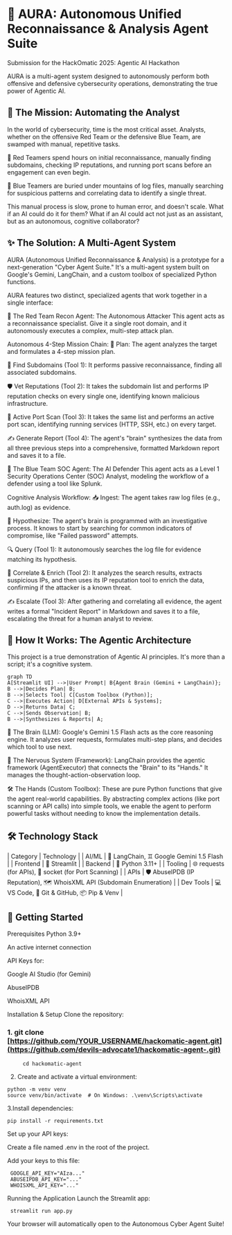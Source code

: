 # 🤖 AURA: Autonomous Unified Reconnaissance & Analysis Agent Suite
Submission for the HackOmatic 2025: Agentic AI Hackathon

AURA is a multi-agent system designed to autonomously perform both offensive and defensive cybersecurity operations, demonstrating the true power of Agentic AI.

## 🎯 The Mission: Automating the Analyst
In the world of cybersecurity, time is the most critical asset. Analysts, whether on the offensive Red Team or the defensive Blue Team, are swamped with manual, repetitive tasks.

🔴 Red Teamers spend hours on initial reconnaissance, manually finding subdomains, checking IP reputations, and running port scans before an engagement can even begin.

🔵 Blue Teamers are buried under mountains of log files, manually searching for suspicious patterns and correlating data to identify a single threat.

This manual process is slow, prone to human error, and doesn't scale. What if an AI could do it for them? What if an AI could act not just as an assistant, but as an autonomous, cognitive collaborator?

## ✨ The Solution: A Multi-Agent System
AURA (Autonomous Unified Reconnaissance & Analysis) is a prototype for a next-generation "Cyber Agent Suite." It's a multi-agent system built on Google's Gemini, LangChain, and a custom toolbox of specialized Python functions.

AURA features two distinct, specialized agents that work together in a single interface:

🔴 The Red Team Recon Agent: The Autonomous Attacker
This agent acts as a reconnaissance specialist. Give it a single root domain, and it autonomously executes a complex, multi-step attack plan.

Autonomous 4-Step Mission Chain:
🧠 Plan: The agent analyzes the target and formulates a 4-step mission plan.

🔎 Find Subdomains (Tool 1): It performs passive reconnaissance, finding all associated subdomains.

🛡️ Vet Reputations (Tool 2): It takes the subdomain list and performs IP reputation checks on every single one, identifying known malicious infrastructure.

🚪 Active Port Scan (Tool 3): It takes the same list and performs an active port scan, identifying running services (HTTP, SSH, etc.) on every target.

✍️ Generate Report (Tool 4): The agent's "brain" synthesizes the data from all three previous steps into a comprehensive, formatted Markdown report and saves it to a file.

🔵 The Blue Team SOC Agent: The AI Defender
This agent acts as a Level 1 Security Operations Center (SOC) Analyst, modeling the workflow of a defender using a tool like Splunk.

Cognitive Analysis Workflow:
📥 Ingest: The agent takes raw log files (e.g., auth.log) as evidence.

🧠 Hypothesize: The agent's brain is programmed with an investigative process. It knows to start by searching for common indicators of compromise, like "Failed password" attempts.

🔍 Query (Tool 1): It autonomously searches the log file for evidence matching its hypothesis.

🔗 Correlate & Enrich (Tool 2): It analyzes the search results, extracts suspicious IPs, and then uses its IP reputation tool to enrich the data, confirming if the attacker is a known threat.

✍️ Escalate (Tool 3): After gathering and correlating all evidence, the agent writes a formal "Incident Report" in Markdown and saves it to a file, escalating the threat for a human analyst to review.

## 🚀 How It Works: The Agentic Architecture
This project is a true demonstration of Agentic AI principles. It's more than a script; it's a cognitive system.

    graph TD
    A[Streamlit UI] -->|User Prompt| B{Agent Brain (Gemini + LangChain)};
    B -->|Decides Plan| B;
    B -->|Selects Tool| C[Custom Toolbox (Python)];
    C -->|Executes Action| D[External APIs & Systems];
    D -->|Returns Data| C;
    C -->|Sends Observation| B;
    B -->|Synthesizes & Reports| A;


🧠 The Brain (LLM): Google's Gemini 1.5 Flash acts as the core reasoning engine. It analyzes user requests, formulates multi-step plans, and decides which tool to use next.

🔗 The Nervous System (Framework): LangChain provides the agentic framework (AgentExecutor) that connects the "Brain" to its "Hands." It manages the thought-action-observation loop.

🛠️ The Hands (Custom Toolbox): These are pure Python functions that give the agent real-world capabilities. By abstracting complex actions (like port scanning or API calls) into simple tools, we enable the agent to perform powerful tasks without needing to know the implementation details.

## 🛠️ Technology Stack
 | Category | Technology |
 | AI/ML | 🧠 LangChain, ♊ Google Gemini 1.5 Flash |
 | Frontend | 🎈 Streamlit |
 | Backend | 🐍 Python 3.11+ |
 | Tooling | 🌐 requests (for APIs), 🔌 socket (for Port Scanning) |
 | APIs | 🛡️ AbuseIPDB (IP Reputation), 🗺️ WhoisXML API (Subdomain Enumeration) |
 | Dev Tools | 💻 VS Code, 🐙 Git & GitHub, 📦 Pip & Venv |

## 🏁 Getting Started
Prerequisites
Python 3.9+

An active internet connection

API Keys for:

Google AI Studio (for Gemini)

AbuseIPDB

WhoisXML API

Installation & Setup
Clone the repository:

### 1. git clone [https://github.com/YOUR_USERNAME/hackomatic-agent.git](https://github.com/devils-advocate1/hackomatic-agent-.git) 
         cd hackomatic-agent


  2. Create and activate a virtual environment:

    python -m venv venv
    source venv/bin/activate  # On Windows: .\venv\Scripts\activate


 3.Install dependencies:

    pip install -r requirements.txt


Set up your API keys:

Create a file named .env in the root of the project.

Add your keys to this file:

     GOOGLE_API_KEY="AIza..."
     ABUSEIPDB_API_KEY="..."
     WHOISXML_API_KEY="..."


Running the Application
Launch the Streamlit app:

     streamlit run app.py


Your browser will automatically open to the Autonomous Cyber Agent Suite!
